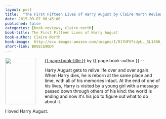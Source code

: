 ```yaml
---
layout: post
title:  "The First Fifteen Lives of Harry August by Claire North Review"
date: 2015-03-07 06:45:00
published: false
categories: [book-reviews, claire-north]
book-title: The First Fifteen Lives of Harry August
book-author: Claire North
book-image:  http://ecx.images-amazon.com/images/I/917HFS7sUyL._SL1500_.jpg
short-link: B00ECE9OD4
---
```


<img src="{{ page.book-image }}" align="left" style="width:100%; height:100%; max-width:100px; max-height:150px; padding-right:25px;" />
<a href="http://amzn.com/{{ page.short-link }}" target="_blank"> {{ page.book-title }}</a> by {{ page.book-author }} -- <i class="fa fa-star"></i><i class="fa fa-star"></i><i class="fa fa-star"></i><i class="fa fa-star"></i><i class="fa fa-star-o"></i>

Harry August gets to relive life over and over again. When Harry dies, he is reborn at the same place and time, with all of his memories intact. At the end of one of his lives, Harry is visited by a young girl with a message passed down through others of his kind: the world is ending and now it's his job to figure out what to do about it.
<!--more-->

I loved Harry August. 